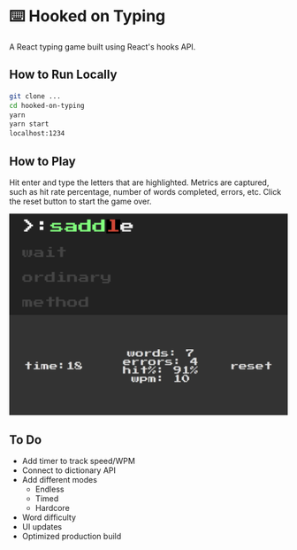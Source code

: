 # ⌨️ Hooked on Typing

A React typing game built using React's hooks API.

## How to Run Locally
```sh
git clone ...
cd hooked-on-typing
yarn
yarn start
localhost:1234
```

## How to Play
Hit enter and type the letters that are highlighted. Metrics are captured, such as hit rate percentage, number of words completed, errors, etc. Click the reset button to start the game over.

![alt text](assets/example-screen.png "Example")

## To Do
- Add timer to track speed/WPM
- Connect to dictionary API 
- Add different modes
  - Endless
  - Timed
  - Hardcore
- Word difficulty
- UI updates
- Optimized production build
